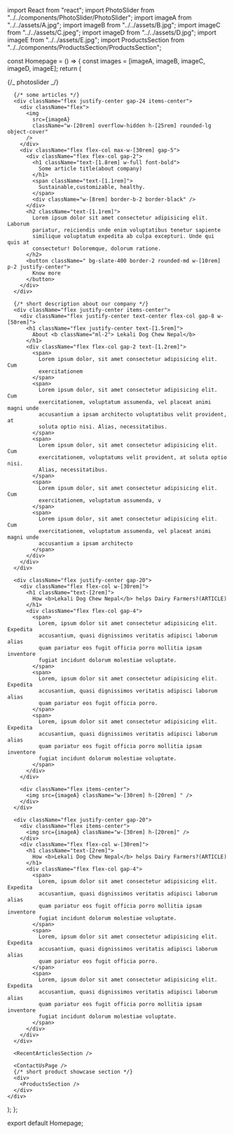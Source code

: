 import React from "react";
import PhotoSlider from "../../components/PhotoSlider/PhotoSlider";
import imageA from "../../assets/A.jpg";
import imageB from "../../assets/B.jpg";
import imageC from "../../assets/C.jpeg";
import imageD from "../../assets/D.jpg";
import imageE from "../../assets/E.jpg";
import ProductsSection from "../../components/ProductsSection/ProductsSection";

const Homepage = () => {
const images = [imageA, imageB, imageC, imageD, imageE];
return (
<div className="flex flex-col gap-10">
{/_ photoslider _/}
<div>
<PhotoSlider images={images} />
</div>

      {/* some articles */}
      <div className="flex justify-center gap-24 items-center">
        <div className="flex">
          <img
            src={imageA}
            className="w-[20rem] overflow-hidden h-[25rem] rounded-lg object-cover"
          />
        </div>
        <div className="flex flex-col max-w-[30rem] gap-5">
          <div className="flex flex-col gap-2">
            <h1 className="text-[1.8rem] w-full font-bold">
              Some article title(about company)
            </h1>
            <span className="text-[1.1rem]">
              Sustainable,customizable, healthy.
            </span>
            <div className="w-[8rem] border-b-2 border-black" />
          </div>
          <h2 className="text-[1.1rem]">
            Lorem ipsum dolor sit amet consectetur adipisicing elit. Laborum
            pariatur, reiciendis unde enim voluptatibus tenetur sapiente
            similique voluptatum expedita ab culpa excepturi. Unde qui quis at
            consectetur! Doloremque, dolorum ratione.
          </h2>
          <button className=" bg-slate-400 border-2 rounded-md w-[10rem] p-2 justify-center">
            Know more
          </button>
        </div>
      </div>

      {/* short description about our company */}
      <div className="flex justify-center items-center">
        <div className="flex justify-center text-center flex-col gap-8 w-[50rem]">
          <h1 className="flex justify-center text-[1.5rem]">
            About <b className="ml-2"> Lekali Dog Chew Nepal</b>
          </h1>
          <div className="flex flex-col gap-2 text-[1.2rem]">
            <span>
              Lorem ipsum dolor, sit amet consectetur adipisicing elit. Cum
              exercitationem
            </span>
            <span>
              Lorem ipsum dolor, sit amet consectetur adipisicing elit. Cum
              exercitationem, voluptatum assumenda, vel placeat animi magni unde
              accusantium a ipsam architecto voluptatibus velit provident, at
              soluta optio nisi. Alias, necessitatibus.
            </span>
            <span>
              Lorem ipsum dolor, sit amet consectetur adipisicing elit. Cum
              exercitationem, voluptatums velit provident, at soluta optio nisi.
              Alias, necessitatibus.
            </span>
            <span>
              Lorem ipsum dolor, sit amet consectetur adipisicing elit. Cum
              exercitationem, voluptatum assumenda, v
            </span>
            <span>
              Lorem ipsum dolor, sit amet consectetur adipisicing elit. Cum
              exercitationem, voluptatum assumenda, vel placeat animi magni unde
              accusantium a ipsam architecto
            </span>
          </div>
        </div>
      </div>

      <div className="flex justify-center gap-20">
        <div className="flex flex-col w-[30rem]">
          <h1 className="text-[2rem]">
            How <b>Lekali Dog Chew Nepal</b> helps Dairy Farmers?(ARTICLE)
          </h1>
          <div className="flex flex-col gap-4">
            <span>
              Lorem, ipsum dolor sit amet consectetur adipisicing elit. Expedita
              accusantium, quasi dignissimos veritatis adipisci laborum alias
              quam pariatur eos fugit officia porro mollitia ipsam inventore
              fugiat incidunt dolorum molestiae voluptate.
            </span>
            <span>
              Lorem, ipsum dolor sit amet consectetur adipisicing elit. Expedita
              accusantium, quasi dignissimos veritatis adipisci laborum alias
              quam pariatur eos fugit officia porro.
            </span>
            <span>
              Lorem, ipsum dolor sit amet consectetur adipisicing elit. Expedita
              accusantium, quasi dignissimos veritatis adipisci laborum alias
              quam pariatur eos fugit officia porro mollitia ipsam inventore
              fugiat incidunt dolorum molestiae voluptate.
            </span>
          </div>
        </div>

        <div className="flex items-center">
          <img src={imageA} className="w-[30rem] h-[20rem] " />
        </div>
      </div>

      <div className="flex justify-center gap-20">
        <div className="flex items-center">
          <img src={imageA} className="w-[30rem] h-[20rem]" />
        </div>
        <div className="flex flex-col w-[30rem]">
          <h1 className="text-[2rem]">
            How <b>Lekali Dog Chew Nepal</b> helps Dairy Farmers?(ARTICLE)
          </h1>
          <div className="flex flex-col gap-4">
            <span>
              Lorem, ipsum dolor sit amet consectetur adipisicing elit. Expedita
              accusantium, quasi dignissimos veritatis adipisci laborum alias
              quam pariatur eos fugit officia porro mollitia ipsam inventore
              fugiat incidunt dolorum molestiae voluptate.
            </span>
            <span>
              Lorem, ipsum dolor sit amet consectetur adipisicing elit. Expedita
              accusantium, quasi dignissimos veritatis adipisci laborum alias
              quam pariatur eos fugit officia porro.
            </span>
            <span>
              Lorem, ipsum dolor sit amet consectetur adipisicing elit. Expedita
              accusantium, quasi dignissimos veritatis adipisci laborum alias
              quam pariatur eos fugit officia porro mollitia ipsam inventore
              fugiat incidunt dolorum molestiae voluptate.
            </span>
          </div>
        </div>
      </div>

      <RecentArticlesSection />

      <ContactUsPage />
      {/* short product showcase section */}
      <div>
        <ProductsSection />
      </div>
    </div>

);
};

export default Homepage;
